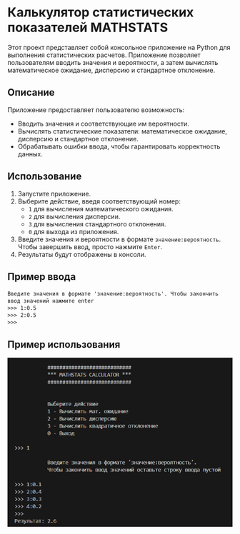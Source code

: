 # Калькулятор статистических показателей MATHSTATS

Этот проект представляет собой консольное приложение на Python для выполнения статистических расчетов. Приложение позволяет пользователям вводить значения и вероятности, а затем вычислять математическое ожидание, дисперсию и стандартное отклонение.

## Описание

Приложение предоставляет пользователю возможность:

- Вводить значения и соответствующие им вероятности.
- Вычислять статистические показатели: математическое ожидание, дисперсию и стандартное отклонение.
- Обрабатывать ошибки ввода, чтобы гарантировать корректность данных.

## Использование

1. Запустите приложение.
2. Выберите действие, введя соответствующий номер:
   - `1` для вычисления математического ожидания.
   - `2` для вычисления дисперсии.
   - `3` для вычисления стандартного отклонения.
   - `0` для выхода из приложения.
3. Введите значения и вероятности в формате `значение:вероятность`. Чтобы завершить ввод, просто нажмите `Enter`.
4. Результаты будут отображены в консоли.

## Пример ввода

```
Введите значения в формате 'значение:вероятность'. Чтобы закончить ввод значений нажмите enter
>>> 1:0.5
>>> 2:0.5
>>> 
```

## Пример использования

![Пример использования калькулятора](assets/usage_example.png)
